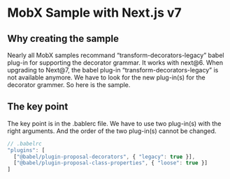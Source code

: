 # MobX Sample with Next.js v7

## Why creating the sample
Nearly all MobX samples recommand “transform-decorators-legacy” babel plug-in for supporting the decorator grammar. It works with next@6. When upgrading to Next@7, the babel plug-in “transform-decorators-legacy” is not available anymore. We have to look for the new plug-in(s) for the decorator grammer. So here is the sample.

## The key point
The key point is in the .bablerc file. We have to use two plug-in(s) with the right arguments. And the order of the two plug-in(s) cannot be changed.

```javascript
// .babelrc
"plugins": [
  ["@babel/plugin-proposal-decorators", { "legacy": true }],
  ["@babel/plugin-proposal-class-properties", { "loose": true }]
]
```
